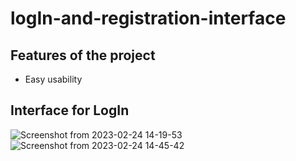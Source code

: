 # logIn-and-registration-interface

## Features of the project
* Easy usability

## Interface for LogIn
![Screenshot from 2023-02-24 14-19-53](https://user-images.githubusercontent.com/112495633/221181024-bc3741a3-3f99-403d-9c80-68286ccf7f1e.png)
![Screenshot from 2023-02-24 14-45-42](https://user-images.githubusercontent.com/112495633/221182282-a0d54a22-eeef-4b07-9ac7-3f1df4bf0138.png)
